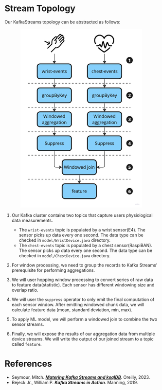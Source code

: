 # Stream Topology

Our KafkaStreams topology can be abstracted as follows:

<p align="center">
    <img src="img/topology.png" width="400">
</p>

1. Our Kafka cluster contains two topics that capture users physiological data measurements.

    * The `wrist-events` topic is populated by a wrist sensor(E4). The sensor picks up data every one second. The data type can be checked in `model/WristDevice.java` directory.
    * The `chest-events` topic is populated by a chest sensor(RaspiBAN). The sensor picks up data every one second. The data type can be checked in `model/ChestDevice.java` directory.

2. For window processing, we need to group the records to Kafka Streams' prerequisite for performing aggregations.
3. We will user hopping window processing to convert series of raw data to feature data(statistic). Each sensor has different windowing size and overlap ratio.
4. We will user the `suppress` operator to only emit the final computation of each sensor window. After emitting windowed chunk data, we will calculate feature data (mean, standard deviation, min, max).
5. To apply ML model, we will perform a windowed join to combine the two sensor streams.
6. Finally, we will expose the results of our aggregation data from multiple device streams. We will write the output of our joined stream to a topic called `feature`.

# References

* Seymour, Mitch. [**_Matering Kafka Streams and ksqlDB_**](https://assets.confluent.io/m/7997a914c1a19b5). Oreilly, 2023.
* Bejeck Jr., William P. **_Kafka Streams in Action_**. Manning, 2019.

